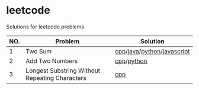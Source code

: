 # leetcode
Solutions for leetcode problems

| NO. | Problem | Solution |
|-----|---------|----------|
| 1 | Two Sum | [cpp](./TwoSum/Solution.cpp)/[java](./TwoSum/Solution.java)/[python](./TwoSum/Solution.py)/[javascript](./TwoSum/Solution.js) |
| 2 | Add Two Numbers | [cpp](./AddTwoNumbers/Solution.cpp)/[python](./AddTwoNumbers/Solution.py) |
| 3 | Longest Substring Without Repeating Characters | [cpp](./LongestSubstringWithoutRepeatingCharacters/Solution.cpp)|
